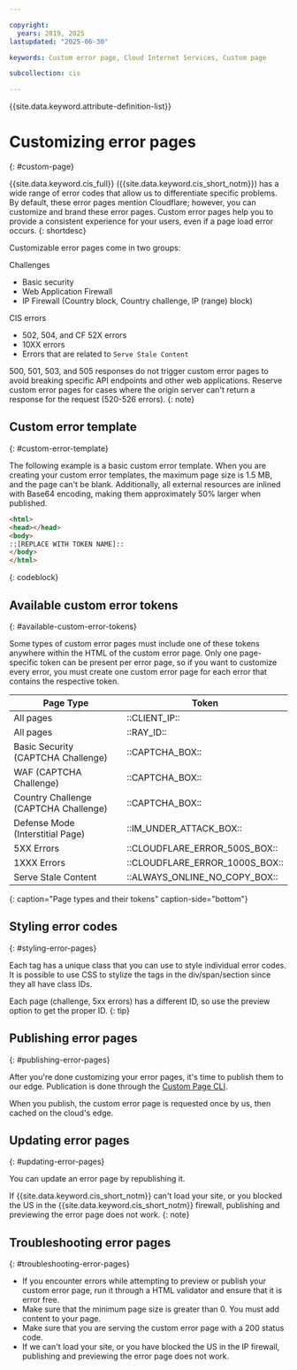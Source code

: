 ```yaml
---

copyright:
  years: 2019, 2025
lastupdated: "2025-06-30"

keywords: Custom error page, Cloud Internet Services, Custom page

subcollection: cis

---
```


{{site.data.keyword.attribute-definition-list}}

# Customizing error pages
{: #custom-page}

{{site.data.keyword.cis_full}} ({{site.data.keyword.cis_short_notm}}) has a wide range of error codes that allow us to differentiate specific problems. By default, these error pages mention Cloudflare; however, you can customize and brand these error pages. Custom error pages help you to provide a consistent experience for your users, even if a page load error occurs.
{: shortdesc}

Customizable error pages come in two groups:

Challenges
* Basic security
* Web Application Firewall
* IP Firewall (Country block, Country challenge, IP (range) block)

CIS errors
* 502, 504, and CF 52X errors
* 10XX errors
* Errors that are related to `Serve Stale Content`

500, 501, 503, and 505 responses do not trigger custom error pages to avoid breaking specific API endpoints and other web applications. Reserve custom error pages for cases where the origin server can't return a response for the request (520-526 errors).
{: note}

## Custom error template
{: #custom-error-template}

The following example is a basic custom error template. When you are creating your custom error templates, the maximum page size is 1.5 MB, and the page can't be blank. Additionally, all external resources are inlined with Base64 encoding, making them approximately 50% larger when published.

```html
<html>
<head></head>
<body>
::[REPLACE WITH TOKEN NAME]::
</body>
</html>
```
{: codeblock}

## Available custom error tokens
{: #available-custom-error-tokens}

Some types of custom error pages must include one of these tokens anywhere within the HTML of the custom error page. Only one page-specific token can be present per error page, so if you want to customize every error, you must create one custom error page for each error that contains the respective token.

|Page Type |Token |
|------|------|
|All pages | ::CLIENT_IP::|
|All pages | ::RAY_ID::|
|Basic Security (CAPTCHA Challenge) | ::CAPTCHA_BOX::|
|WAF (CAPTCHA Challenge) | ::CAPTCHA_BOX::|
|Country Challenge (CAPTCHA Challenge) | ::CAPTCHA_BOX::|
|Defense Mode (Interstitial Page) | ::IM_UNDER_ATTACK_BOX::|
|5XX Errors |::CLOUDFLARE_ERROR_500S_BOX::|
|1XXX Errors |::CLOUDFLARE_ERROR_1000S_BOX::|
|Serve Stale Content | ::ALWAYS_ONLINE_NO_COPY_BOX::|
{: caption="Page types and their tokens" caption-side="bottom"}

## Styling error codes
{: #styling-error-pages}

Each tag has a unique class that you can use to style individual error codes. It is possible to use CSS to stylize the tags in the div/span/section since they all have class IDs.

Each page (challenge, 5xx errors) has a different ID, so use the preview option to get the proper ID.
{: tip}

## Publishing error pages
{: #publishing-error-pages}

After you're done customizing your error pages, it's time to publish them to our edge. Publication is done through the [Custom Page CLI](/docs/cis?topic=cis-cis-cli#custom-pages).

When you publish, the custom error page is requested once by us, then cached on the cloud's edge.

## Updating error pages
{: #updating-error-pages}

You can update an error page by republishing it.

If {{site.data.keyword.cis_short_notm}} can't load your site, or you blocked the US in the {{site.data.keyword.cis_short_notm}} firewall, publishing and previewing the error page does not work.
{: note}

## Troubleshooting error pages
{: #troubleshooting-error-pages}

*  If you encounter errors while attempting to preview or publish your custom error page, run it through a HTML validator and ensure that it is error free.
*  Make sure that the minimum page size is greater than 0. You must add content to your page.
*  Make sure that you are serving the custom error page with a 200 status code.
*  If we can't load your site, or you have blocked the US in the IP firewall, publishing and previewing the error page does not work.
